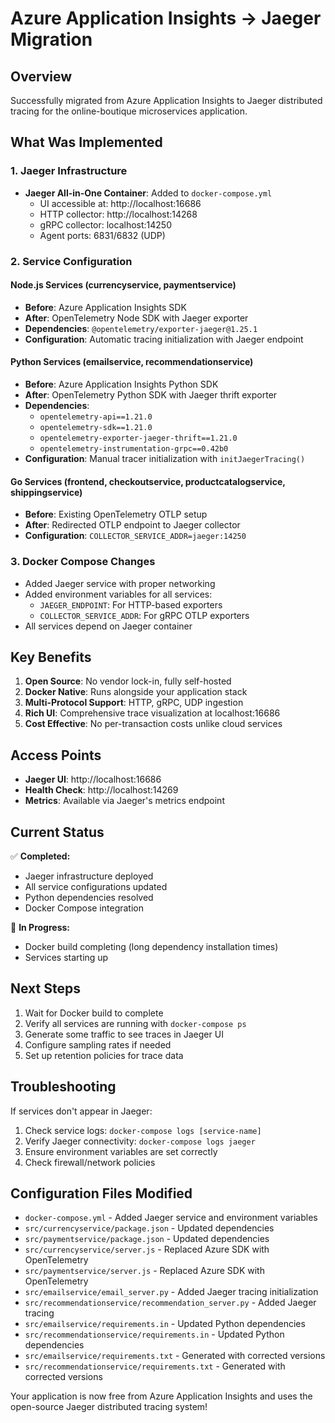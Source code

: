 # Azure Application Insights → Jaeger Migration

## Overview
Successfully migrated from Azure Application Insights to Jaeger distributed tracing for the online-boutique microservices application.

## What Was Implemented

### 1. Jaeger Infrastructure
- **Jaeger All-in-One Container**: Added to `docker-compose.yml`
  - UI accessible at: http://localhost:16686
  - HTTP collector: http://localhost:14268
  - gRPC collector: localhost:14250
  - Agent ports: 6831/6832 (UDP)

### 2. Service Configuration

#### Node.js Services (currencyservice, paymentservice)
- **Before**: Azure Application Insights SDK
- **After**: OpenTelemetry Node SDK with Jaeger exporter
- **Dependencies**: `@opentelemetry/exporter-jaeger@1.25.1`
- **Configuration**: Automatic tracing initialization with Jaeger endpoint

#### Python Services (emailservice, recommendationservice)
- **Before**: Azure Application Insights Python SDK
- **After**: OpenTelemetry Python SDK with Jaeger thrift exporter
- **Dependencies**: 
  - `opentelemetry-api==1.21.0`
  - `opentelemetry-sdk==1.21.0`
  - `opentelemetry-exporter-jaeger-thrift==1.21.0`
  - `opentelemetry-instrumentation-grpc==0.42b0`
- **Configuration**: Manual tracer initialization with `initJaegerTracing()`

#### Go Services (frontend, checkoutservice, productcatalogservice, shippingservice)
- **Before**: Existing OpenTelemetry OTLP setup
- **After**: Redirected OTLP endpoint to Jaeger collector
- **Configuration**: `COLLECTOR_SERVICE_ADDR=jaeger:14250`

### 3. Docker Compose Changes
- Added Jaeger service with proper networking
- Added environment variables for all services:
  - `JAEGER_ENDPOINT`: For HTTP-based exporters
  - `COLLECTOR_SERVICE_ADDR`: For gRPC OTLP exporters
- All services depend on Jaeger container

## Key Benefits

1. **Open Source**: No vendor lock-in, fully self-hosted
2. **Docker Native**: Runs alongside your application stack
3. **Multi-Protocol Support**: HTTP, gRPC, UDP ingestion
4. **Rich UI**: Comprehensive trace visualization at localhost:16686
5. **Cost Effective**: No per-transaction costs unlike cloud services

## Access Points

- **Jaeger UI**: http://localhost:16686
- **Health Check**: http://localhost:14269
- **Metrics**: Available via Jaeger's metrics endpoint

## Current Status

✅ **Completed:**
- Jaeger infrastructure deployed
- All service configurations updated
- Python dependencies resolved
- Docker Compose integration

🔄 **In Progress:**
- Docker build completing (long dependency installation times)
- Services starting up

## Next Steps

1. Wait for Docker build to complete
2. Verify all services are running with `docker-compose ps`
3. Generate some traffic to see traces in Jaeger UI
4. Configure sampling rates if needed
5. Set up retention policies for trace data

## Troubleshooting

If services don't appear in Jaeger:
1. Check service logs: `docker-compose logs [service-name]`
2. Verify Jaeger connectivity: `docker-compose logs jaeger`
3. Ensure environment variables are set correctly
4. Check firewall/network policies

## Configuration Files Modified

- `docker-compose.yml` - Added Jaeger service and environment variables
- `src/currencyservice/package.json` - Updated dependencies
- `src/paymentservice/package.json` - Updated dependencies  
- `src/currencyservice/server.js` - Replaced Azure SDK with OpenTelemetry
- `src/paymentservice/server.js` - Replaced Azure SDK with OpenTelemetry
- `src/emailservice/email_server.py` - Added Jaeger tracing initialization
- `src/recommendationservice/recommendation_server.py` - Added Jaeger tracing
- `src/emailservice/requirements.in` - Updated Python dependencies
- `src/recommendationservice/requirements.in` - Updated Python dependencies
- `src/emailservice/requirements.txt` - Generated with corrected versions
- `src/recommendationservice/requirements.txt` - Generated with corrected versions

Your application is now free from Azure Application Insights and uses the open-source Jaeger distributed tracing system!
